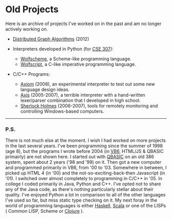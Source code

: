 Old Projects
============
Here is an archive of projects I've worked on in the past and am no longer actively working on.

* [Distributed Graph Algorithms](https://github.com/arjungmenon/Old-Projects/tree/master/Distributed-Graph-Algorithms) (2012)

* Interpreters developed in Python (for [CSE 307](http://www.cs.sunysb.edu/undergrad/cse_courses/cse307.html)):
	* [Wolfscheme](https://github.com/arjungmenon/Old-Projects/tree/master/Small-Python-Programs/Wolfscheme), a Scheme-like programming language.
	* [Wolfscript](https://github.com/arjungmenon/Old-Projects/tree/master/Small-Python-Programs/Wolfscript), a C-like imperative programming language.

* C/C++ Programs:
	* [Axiom](https://github.com/arjungmenon/Old-Projects/tree/master/Small-C%2B%2B-Projects/Axiom) (2008), an experimental interpreter to test out some new language design ideas.
	* [Axis](https://github.com/arjungmenon/Old-Projects/tree/master/Really-Old-C-Projects/Axis) (2005-2007), a terrible interpreter with a hand-written lexer/parser combination that I developed in high school.
	* [Sherlock Holmes](https://github.com/arjungmenon/Old-Projects/tree/master/Really-Old-C-Projects/SherlockHolmes) (2006-2007), tools for remotely monitoring and controlling Windows-based computers.

----
### P.S.
There is not much else at the moment. I wish I had worked on more projects in the last several years. I've been programming since the summer of 1998 (age 8), but the programs I wrote before 2004 (in [VB6](https://en.wikipedia.org/wiki/Visual_Basic_6), HTML/JS & QBASIC  primairly) are not shown here. I started out with [QBASIC](https://en.wikipedia.org/wiki/QBASIC) on an old 386 system, spent about 2 years ('98 and '99) on it. Then got a new computer and programmed primarily in VB6, from '00 to '03. Somewhere in between, I picked up HTML 4 (in '00) and the not-so-exciting-back-then Javascript (in '01). I switched over almost completely to programming in C/C++ in '05. In college I coded primarily in Java, Python and C++. I've opted not to share any of the Java code, as there's nothing particularly stellar about their quality. I've enjoyed Python a lot in comparison to all of the other languages I've used so far, but miss static type checking on it. My next foray in the world of programming languages is either [Haskell](https://en.wikipedia.org/wiki/Haskell_programming_language), [Scala](https://en.wikipedia.org/wiki/Scala_programming_language) or one of the LISPs ( Common LISP, Scheme or [Clojure](https://en.wikipedia.org/wiki/Clojure) ).
